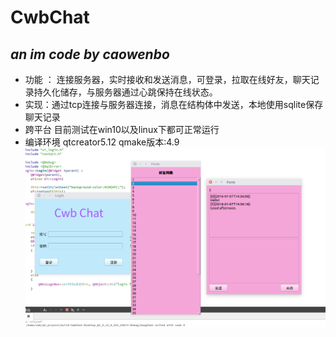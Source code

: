 # CwbChat
*an im code by caowenbo*
---
* 功能 ： 连接服务器，实时接收和发送消息，可登录，拉取在线好友，聊天记录持久化储存，与服务器通过心跳保持在线状态。
* 实现：通过tcp连接与服务器连接，消息在结构体中发送，本地使用sqlite保存聊天记录
* 跨平台 目前测试在win10以及linux下都可正常运行
* 编译环境 qtcreator5.12 qmake版本:4.9  
![picture](https://github.com/caowenbo2000/CwbChat/blob/master/2020-03-13%2022-00-48%E5%B1%8F%E5%B9%95%E6%88%AA%E5%9B%BE.png)
